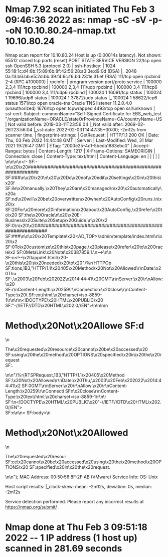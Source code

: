 # Nmap 7.92 scan initiated Thu Feb  3 09:46:36 2022 as: nmap -sC -sV -p- -oN 10.10.80.24-nmap.txt 10.10.80.24
Nmap scan report for 10.10.80.24
Host is up (0.00014s latency).
Not shown: 65512 closed tcp ports (reset)
PORT      STATE SERVICE     VERSION
22/tcp    open  ssh         OpenSSH 5.3 (protocol 2.0)
| ssh-hostkey: 
|   1024 55:18:1c:d4:8b:15:89:6b:8f:42:56:28:a3:3e:d9:0d (DSA)
|_  2048 0a:13:b6:bb:e5:2d:bb:39:f4:6c:f6:bd:23:1e:31:ef (RSA)
111/tcp   open  rpcbind     2-4 (RPC #100000)
| rpcinfo: 
|   program version    port/proto  service
|   100000  2,3,4        111/tcp   rpcbind
|   100000  2,3,4        111/udp   rpcbind
|   100000  3,4          111/tcp6  rpcbind
|   100000  3,4          111/udp6  rpcbind
|   100024  1          16091/tcp   status
|   100024  1          19696/udp6  status
|   100024  1          37872/udp   status
|_  100024  1          58622/tcp6  status
1571/tcp  open  oracle-tns  Oracle TNS listener 11.2.0.4.0 (unauthorized)
1676/tcp  open  tcpwrapped
4493/tcp  open  ssl/unknown
| ssl-cert: Subject: commonName="Self-Signed Certificate for EBS_web_test "/organizationName=ORACLE/stateOrProvinceName=CA/countryName=US
| Not valid before: 2019-03-11T23:56:04
|_Not valid after:  2069-02-26T23:56:04
|_ssl-date: 2022-02-03T14:47:35+00:00; -2m12s from scanner time.
| fingerprint-strings: 
|   GetRequest: 
|     HTTP/1.1 200 OK
|     Date: Thu, 03 Feb 2022 14:44:48 GMT
|     Server: 
|     Last-Modified: Wed, 31 Mar 2021 19:26:47 GMT
|     ETag: "2000e25-4c1-5beda1883ebc0"
|     Accept-Ranges: bytes
|     Content-Length: 1217
|     X-Frame-Options: SAMEORIGIN
|     Connection: close
|     Content-Type: text/html
|     Content-Language: en
|     <!-- $Header: index.html 120.6 2011/04/15 09:27:28 sbandla ship $ -->
|     <!--
|     ###############################################################
|     edit settings in this file manually. They are managed
|     automatically and will be overwritten when AutoConfig runs.
|     more information about AutoConfig, refer to the Oracle
|     E-Business Suite Setup Guide.
|     ###############################################################
|     Template <AD_TOP>/admin/template/index.html
|     customize this page, please refer to Oracle MetaLink Note 387859.1.
|     <!-- dbdrv: none -->
|     <!-- appdet.html - this is needed to
|   HTTPOptions, RTSPRequest: 
|     HTTP/1.1 405 Method Not Allowed
|     Date: Thu, 03 Feb 2022 14:44:48 GMT
|     Server: 
|     Allow: 
|     Content-Length: 259
|     Connection: close
|     Content-Type: text/html; charset=iso-8859-1
|     <!DOCTYPE HTML PUBLIC "-//IETF//DTD HTML 2.0//EN">
|     <html><head>
|     <title>405 Method Not Allowed</title>
|     </head><body>
|     <h1>Method Not Allowed</h1>
|     <p>The requested resource cannot be accessed using the method OPTIONS specified in the request.</p>
|_    </body></html>
5606/tcp  open  oracle-nm   Oracle WebLogic Server Node Manager
5802/tcp  open  vnc-http    TigerVNC 4.0
|_http-title: oracle's erpclone.Tamweely.com:2 (oracle) desktop (erpclone.Ta...
|_http-server-header: TigerVNC/4.0
5803/tcp  open  vnc-http    TigerVNC 4.0
|_http-server-header: TigerVNC/4.0
|_http-title: root's erpclone.Tamweely.com:3 (root) desktop (erpclone.Tamwee...
5902/tcp  open  vnc         VNC (protocol 3.8)
| vnc-info: 
|   Protocol version: 3.8
|   Security types: 
|_    VNC Authentication (2)
5903/tcp  open  vnc         VNC (protocol 3.8)
| vnc-info: 
|   Protocol version: 3.8
|   Security types: 
|_    VNC Authentication (2)
6002/tcp  open  X11         (access denied)
6003/tcp  open  X11         (access denied)
6250/tcp  open  ssl/unknown
| ssl-cert: Subject: commonName=Self-Signed Certificate for EBS_web_CLONE_OHS1 /organizationName=ORACLE/stateOrProvinceName=CA/countryName=US
| Not valid before: 2021-03-31T16:47:49
|_Not valid after:  2071-03-19T16:47:49
|_ssl-date: 2022-02-03T14:47:35+00:00; -2m12s from scanner time.
7051/tcp  open  ldap
7251/tcp  open  http        Oracle WebLogic admin httpd
|_http-title: Error 404--Not Found
7451/tcp  open  http        Oracle WebLogic admin httpd
|_http-title: Error 404--Not Found
7651/tcp  open  http        Oracle WebLogic admin httpd 10.3.6.0 (T3 enabled)
|_http-title: Error 404--Not Found
|_weblogic-t3-info: T3 protocol in use (WebLogic version: 10.3.6.0)
7851/tcp  open  http        Oracle WebLogic admin httpd 10.3.6.0 (T3 enabled)
|_http-title: Error 404--Not Found
|_weblogic-t3-info: T3 protocol in use (WebLogic version: 10.3.6.0)
8050/tcp  open  unknown
| fingerprint-strings: 
|   GetRequest: 
|     HTTP/1.1 200 OK
|     Date: Thu, 03 Feb 2022 14:44:41 GMT
|     Server: 
|     Last-Modified: Wed, 31 Mar 2021 19:26:47 GMT
|     ETag: "2000e25-4c1-5beda1883ebc0"
|     Accept-Ranges: bytes
|     Content-Length: 1217
|     X-Frame-Options: SAMEORIGIN
|     Connection: close
|     Content-Type: text/html
|     Content-Language: en
|     <!-- $Header: index.html 120.6 2011/04/15 09:27:28 sbandla ship $ -->
|     <!--
|     ###############################################################
|     edit settings in this file manually. They are managed
|     automatically and will be overwritten when AutoConfig runs.
|     more information about AutoConfig, refer to the Oracle
|     E-Business Suite Setup Guide.
|     ###############################################################
|     Template <AD_TOP>/admin/template/index.html
|     customize this page, please refer to Oracle MetaLink Note 387859.1.
|     <!-- dbdrv: none -->
|     <!-- appdet.html - this is needed to
|   HTTPOptions, RTSPRequest: 
|     HTTP/1.1 405 Method Not Allowed
|     Date: Thu, 03 Feb 2022 14:44:41 GMT
|     Server: 
|     Allow: 
|     Content-Length: 259
|     Connection: close
|     Content-Type: text/html; charset=iso-8859-1
|     <!DOCTYPE HTML PUBLIC "-//IETF//DTD HTML 2.0//EN">
|     <html><head>
|     <title>405 Method Not Allowed</title>
|     </head><body>
|     <h1>Method Not Allowed</h1>
|     <p>The requested resource cannot be accessed using the method OPTIONS specified in the request.</p>
|_    </body></html>
8080/tcp  open  http        Apache Tomcat 9.0.45
|_http-favicon: Apache Tomcat
|_http-title: Apache Tomcat/9.0.45
|_http-open-proxy: Proxy might be redirecting requests
10049/tcp open  ssl/unknown
12395/tcp open  unknown
16091/tcp open  status      1 (RPC #100024)
3 services unrecognized despite returning data. If you know the service/version, please submit the following fingerprints at https://nmap.org/cgi-bin/submit.cgi?new-service :
==============NEXT SERVICE FINGERPRINT (SUBMIT INDIVIDUALLY)==============
SF-Port4493-TCP:V=7.92%T=SSL%I=7%D=2/3%Time=61FBEAE4%P=x86_64-pc-linux-gnu
SF:%r(GetRequest,5DF,"HTTP/1\.1\x20200\x20OK\r\nDate:\x20Thu,\x2003\x20Feb
SF:\x202022\x2014:44:48\x20GMT\r\nServer:\x20\r\nLast-Modified:\x20Wed,\x2
SF:031\x20Mar\x202021\x2019:26:47\x20GMT\r\nETag:\x20\"2000e25-4c1-5beda18
SF:83ebc0\"\r\nAccept-Ranges:\x20bytes\r\nContent-Length:\x201217\r\nX-Fra
SF:me-Options:\x20SAMEORIGIN\r\nConnection:\x20close\r\nContent-Type:\x20t
SF:ext/html\r\nContent-Language:\x20en\r\n\r\n<!--\x20\$Header:\x20index\.
SF:html\x20120\.6\x202011/04/15\x2009:27:28\x20sbandla\x20ship\x20\$\x20--
SF:>\n<!--\n\x20\x20######################################################
SF:#########\n\x20\x20\n\x20\x20Do\x20not\x20edit\x20settings\x20in\x20thi
SF:s\x20file\x20manually\.\x20They\x20are\x20managed\n\x20\x20automaticall
SF:y\x20and\x20will\x20be\x20overwritten\x20when\x20AutoConfig\x20runs\.\n
SF:\x20\x20For\x20more\x20information\x20about\x20AutoConfig,\x20refer\x20
SF:to\x20the\x20Oracle\n\x20\x20E-Business\x20Suite\x20Setup\x20Guide\.\n\
SF:x20\x20\n\x20\x20######################################################
SF:#########\n\n\x20\x20Template\x20<AD_TOP>/admin/template/index\.html\n\
SF:x20\x20To\x20customize\x20this\x20page,\x20please\x20refer\x20to\x20Ora
SF:cle\x20MetaLink\x20Note\x20387859\.1\.\n-->\n<!--\x20dbdrv:\x20none\x20
SF:-->\n\n<!--\x20appdet\.html\x20-\x20this\x20is\x20needed\x20to\x20")%r(
SF:HTTPOptions,1B3,"HTTP/1\.1\x20405\x20Method\x20Not\x20Allowed\r\nDate:\
SF:x20Thu,\x2003\x20Feb\x202022\x2014:44:48\x20GMT\r\nServer:\x20\r\nAllow
SF::\x20\r\nContent-Length:\x20259\r\nConnection:\x20close\r\nContent-Type
SF::\x20text/html;\x20charset=iso-8859-1\r\n\r\n<!DOCTYPE\x20HTML\x20PUBLI
SF:C\x20\"-//IETF//DTD\x20HTML\x202\.0//EN\">\n<html><head>\n<title>405\x2
SF:0Method\x20Not\x20Allowed</title>\n</head><body>\n<h1>Method\x20Not\x20
SF:Allowed</h1>\n<p>The\x20requested\x20resource\x20cannot\x20be\x20access
SF:ed\x20using\x20the\x20method\x20OPTIONS\x20specified\x20in\x20the\x20re
SF:quest\.</p>\n</body></html>\n")%r(RTSPRequest,1B3,"HTTP/1\.1\x20405\x20
SF:Method\x20Not\x20Allowed\r\nDate:\x20Thu,\x2003\x20Feb\x202022\x2014:44
SF::48\x20GMT\r\nServer:\x20\r\nAllow:\x20\r\nContent-Length:\x20259\r\nCo
SF:nnection:\x20close\r\nContent-Type:\x20text/html;\x20charset=iso-8859-1
SF:\r\n\r\n<!DOCTYPE\x20HTML\x20PUBLIC\x20\"-//IETF//DTD\x20HTML\x202\.0//
SF:EN\">\n<html><head>\n<title>405\x20Method\x20Not\x20Allowed</title>\n</
SF:head><body>\n<h1>Method\x20Not\x20Allowed</h1>\n<p>The\x20requested\x20
SF:resource\x20cannot\x20be\x20accessed\x20using\x20the\x20method\x20OPTIO
SF:NS\x20specified\x20in\x20the\x20request\.</p>\n</body></html>\n");
==============NEXT SERVICE FINGERPRINT (SUBMIT INDIVIDUALLY)==============
SF-Port7051-TCP:V=7.92%I=7%D=2/3%Time=61FBEB2F%P=x86_64-pc-linux-gnu%r(LDA
SF:PBindReq,10,"0\x0e\x02\x01\x01a\t\n\x011\x04\0\x04\0\x87\0");
==============NEXT SERVICE FINGERPRINT (SUBMIT INDIVIDUALLY)==============
SF-Port8050-TCP:V=7.92%I=7%D=2/3%Time=61FBEADD%P=x86_64-pc-linux-gnu%r(Get
SF:Request,5DF,"HTTP/1\.1\x20200\x20OK\r\nDate:\x20Thu,\x2003\x20Feb\x2020
SF:22\x2014:44:41\x20GMT\r\nServer:\x20\r\nLast-Modified:\x20Wed,\x2031\x2
SF:0Mar\x202021\x2019:26:47\x20GMT\r\nETag:\x20\"2000e25-4c1-5beda1883ebc0
SF:\"\r\nAccept-Ranges:\x20bytes\r\nContent-Length:\x201217\r\nX-Frame-Opt
SF:ions:\x20SAMEORIGIN\r\nConnection:\x20close\r\nContent-Type:\x20text/ht
SF:ml\r\nContent-Language:\x20en\r\n\r\n<!--\x20\$Header:\x20index\.html\x
SF:20120\.6\x202011/04/15\x2009:27:28\x20sbandla\x20ship\x20\$\x20-->\n<!-
SF:-\n\x20\x20############################################################
SF:###\n\x20\x20\n\x20\x20Do\x20not\x20edit\x20settings\x20in\x20this\x20f
SF:ile\x20manually\.\x20They\x20are\x20managed\n\x20\x20automatically\x20a
SF:nd\x20will\x20be\x20overwritten\x20when\x20AutoConfig\x20runs\.\n\x20\x
SF:20For\x20more\x20information\x20about\x20AutoConfig,\x20refer\x20to\x20
SF:the\x20Oracle\n\x20\x20E-Business\x20Suite\x20Setup\x20Guide\.\n\x20\x2
SF:0\n\x20\x20############################################################
SF:###\n\n\x20\x20Template\x20<AD_TOP>/admin/template/index\.html\n\x20\x2
SF:0To\x20customize\x20this\x20page,\x20please\x20refer\x20to\x20Oracle\x2
SF:0MetaLink\x20Note\x20387859\.1\.\n-->\n<!--\x20dbdrv:\x20none\x20-->\n\
SF:n<!--\x20appdet\.html\x20-\x20this\x20is\x20needed\x20to\x20")%r(HTTPOp
SF:tions,1B3,"HTTP/1\.1\x20405\x20Method\x20Not\x20Allowed\r\nDate:\x20Thu
SF:,\x2003\x20Feb\x202022\x2014:44:41\x20GMT\r\nServer:\x20\r\nAllow:\x20\
SF:r\nContent-Length:\x20259\r\nConnection:\x20close\r\nContent-Type:\x20t
SF:ext/html;\x20charset=iso-8859-1\r\n\r\n<!DOCTYPE\x20HTML\x20PUBLIC\x20\
SF:"-//IETF//DTD\x20HTML\x202\.0//EN\">\n<html><head>\n<title>405\x20Metho
SF:d\x20Not\x20Allowed</title>\n</head><body>\n<h1>Method\x20Not\x20Allowe
SF:d</h1>\n<p>The\x20requested\x20resource\x20cannot\x20be\x20accessed\x20
SF:using\x20the\x20method\x20OPTIONS\x20specified\x20in\x20the\x20request\
SF:.</p>\n</body></html>\n")%r(RTSPRequest,1B3,"HTTP/1\.1\x20405\x20Method
SF:\x20Not\x20Allowed\r\nDate:\x20Thu,\x2003\x20Feb\x202022\x2014:44:41\x2
SF:0GMT\r\nServer:\x20\r\nAllow:\x20\r\nContent-Length:\x20259\r\nConnecti
SF:on:\x20close\r\nContent-Type:\x20text/html;\x20charset=iso-8859-1\r\n\r
SF:\n<!DOCTYPE\x20HTML\x20PUBLIC\x20\"-//IETF//DTD\x20HTML\x202\.0//EN\">\
SF:n<html><head>\n<title>405\x20Method\x20Not\x20Allowed</title>\n</head><
SF:body>\n<h1>Method\x20Not\x20Allowed</h1>\n<p>The\x20requested\x20resour
SF:ce\x20cannot\x20be\x20accessed\x20using\x20the\x20method\x20OPTIONS\x20
SF:specified\x20in\x20the\x20request\.</p>\n</body></html>\n");
MAC Address: 00:50:56:8F:2F:AB (VMware)
Service Info: OS: Unix

Host script results:
|_clock-skew: mean: -2m12s, deviation: 0s, median: -2m12s

Service detection performed. Please report any incorrect results at https://nmap.org/submit/ .
# Nmap done at Thu Feb  3 09:51:18 2022 -- 1 IP address (1 host up) scanned in 281.69 seconds
